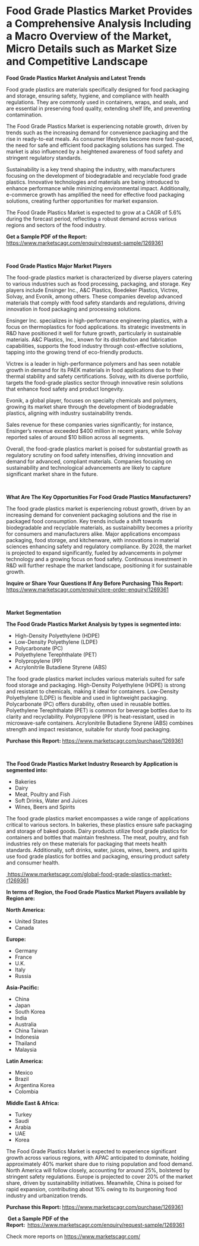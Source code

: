 <p><h1>Food Grade Plastics Market Provides a Comprehensive Analysis Including a Macro Overview of the Market, Micro Details such as Market Size and Competitive Landscape</h1></p><p><strong>Food Grade Plastics Market Analysis and Latest Trends</strong></p>
<p><p>Food grade plastics are materials specifically designed for food packaging and storage, ensuring safety, hygiene, and compliance with health regulations. They are commonly used in containers, wraps, and seals, and are essential in preserving food quality, extending shelf life, and preventing contamination.</p><p>The Food Grade Plastics Market is experiencing notable growth, driven by trends such as the increasing demand for convenience packaging and the rise in ready-to-eat meals. As consumer lifestyles become more fast-paced, the need for safe and efficient food packaging solutions has surged. The market is also influenced by a heightened awareness of food safety and stringent regulatory standards.</p><p>Sustainability is a key trend shaping the industry, with manufacturers focusing on the development of biodegradable and recyclable food grade plastics. Innovative technologies and materials are being introduced to enhance performance while minimizing environmental impact. Additionally, e-commerce growth has amplified the need for effective food packaging solutions, creating further opportunities for market expansion.</p><p>The Food Grade Plastics Market is expected to grow at a CAGR of 5.6% during the forecast period, reflecting a robust demand across various regions and sectors of the food industry.</p></p>
<p><strong>Get a Sample PDF of the Report:&nbsp;</strong> <a href="https://www.marketscagr.com/enquiry/request-sample/1269361?utm_campaign=3019&utm_medium=2&utm_source=Github&utm_content=ia&utm_term=24032025&utm_id=food-grade-plastics">https://www.marketscagr.com/enquiry/request-sample/1269361</a></p>
<p>&nbsp;</p>
<p><strong>Food Grade Plastics Major Market Players</strong></p>
<p><p>The food-grade plastics market is characterized by diverse players catering to various industries such as food processing, packaging, and storage. Key players include Ensinger Inc., A&C Plastics, Boedeker Plastics, Victrex, Solvay, and Evonik, among others. These companies develop advanced materials that comply with food safety standards and regulations, driving innovation in food packaging and processing solutions.</p><p>Ensinger Inc. specializes in high-performance engineering plastics, with a focus on thermoplastics for food applications. Its strategic investments in R&D have positioned it well for future growth, particularly in sustainable materials. A&C Plastics, Inc., known for its distribution and fabrication capabilities, supports the food industry through cost-effective solutions, tapping into the growing trend of eco-friendly products.</p><p>Victrex is a leader in high-performance polymers and has seen notable growth in demand for its PAEK materials in food applications due to their thermal stability and safety certifications. Solvay, with its diverse portfolio, targets the food-grade plastics sector through innovative resin solutions that enhance food safety and product longevity.</p><p>Evonik, a global player, focuses on specialty chemicals and polymers, growing its market share through the development of biodegradable plastics, aligning with industry sustainability trends. </p><p>Sales revenue for these companies varies significantly; for instance, Ensinger’s revenue exceeded $400 million in recent years, while Solvay reported sales of around $10 billion across all segments. </p><p>Overall, the food-grade plastics market is poised for substantial growth as regulatory scrutiny on food safety intensifies, driving innovation and demand for advanced, compliant materials. Companies focusing on sustainability and technological advancements are likely to capture significant market share in the future.</p></p>
<p>&nbsp;</p>
<p><strong>What Are The Key Opportunities For Food Grade Plastics Manufacturers?</strong></p>
<p><p>The food grade plastics market is experiencing robust growth, driven by an increasing demand for convenient packaging solutions and the rise in packaged food consumption. Key trends include a shift towards biodegradable and recyclable materials, as sustainability becomes a priority for consumers and manufacturers alike. Major applications encompass packaging, food storage, and kitchenware, with innovations in material sciences enhancing safety and regulatory compliance. By 2028, the market is projected to expand significantly, fueled by advancements in polymer technology and a growing focus on food safety. Continuous investment in R&D will further reshape the market landscape, positioning it for sustainable growth.</p></p>
<p><strong>Inquire or Share Your Questions If Any Before Purchasing This Report:</strong> <a href="https://www.marketscagr.com/enquiry/pre-order-enquiry/1269361?utm_campaign=3019&utm_medium=2&utm_source=Github&utm_content=ia&utm_term=24032025&utm_id=food-grade-plastics">https://www.marketscagr.com/enquiry/pre-order-enquiry/1269361</a></p>
<p>&nbsp;</p>
<p><strong>Market Segmentation</strong></p>
<p><strong>The Food Grade Plastics Market Analysis by types is segmented into:</strong></p>
<p><ul><li>High-Density Polyethylene (HDPE)</li><li>Low-Density Polyethylene (LDPE)</li><li>Polycarbonate (PC)</li><li>Polyethylene Terephthalate (PET)</li><li>Polypropylene (PP)</li><li>Acrylonitrile Butadiene Styrene (ABS)</li></ul></p>
<p><p>The food grade plastics market includes various materials suited for safe food storage and packaging. High-Density Polyethylene (HDPE) is strong and resistant to chemicals, making it ideal for containers. Low-Density Polyethylene (LDPE) is flexible and used in lightweight packaging. Polycarbonate (PC) offers durability, often used in reusable bottles. Polyethylene Terephthalate (PET) is common for beverage bottles due to its clarity and recyclability. Polypropylene (PP) is heat-resistant, used in microwave-safe containers. Acrylonitrile Butadiene Styrene (ABS) combines strength and impact resistance, suitable for sturdy food packaging.</p></p>
<p><strong>Purchase this Report:&nbsp;</strong><a href="https://www.marketscagr.com/purchase/1269361?utm_campaign=3019&utm_medium=2&utm_source=Github&utm_content=ia&utm_term=24032025&utm_id=food-grade-plastics">https://www.marketscagr.com/purchase/1269361</a></p>
<p>&nbsp;</p>
<p><strong>The Food Grade Plastics Market Industry Research by Application is segmented into:</strong></p>
<p><ul><li>Bakeries</li><li>Dairy</li><li>Meat, Poultry and Fish</li><li>Soft Drinks, Water and Juices</li><li>Wines, Beers and Spirits</li></ul></p>
<p><p>The food grade plastics market encompasses a wide range of applications critical to various sectors. In bakeries, these plastics ensure safe packaging and storage of baked goods. Dairy products utilize food grade plastics for containers and bottles that maintain freshness. The meat, poultry, and fish industries rely on these materials for packaging that meets health standards. Additionally, soft drinks, water, juices, wines, beers, and spirits use food grade plastics for bottles and packaging, ensuring product safety and consumer health.</p></p>
<p><a href="https://www.marketscagr.com/global-food-grade-plastics-market-r1269361?utm_campaign=3019&utm_medium=2&utm_source=Github&utm_content=ia&utm_term=24032025&utm_id=food-grade-plastics">&nbsp;https://www.marketscagr.com/global-food-grade-plastics-market-r1269361</a></p>
<p><strong>In terms of Region, the Food Grade Plastics Market Players available by Region are:</strong></p>
<p>
    <p> <strong> North America: </strong>
        <ul>
            <li>United States</li>
            <li>Canada</li>
        </ul>
        </p> 
    <p> <strong> Europe: </strong>
        <ul>
            <li>Germany</li>
            <li>France</li>
            <li>U.K.</li>
            <li>Italy</li>
            <li>Russia</li>
        </ul>
        </p> 
    <p> <strong> Asia-Pacific: </strong>
        <ul>
            <li>China</li>
            <li>Japan</li>
            <li>South Korea</li>
            <li>India</li>
            <li>Australia</li>
            <li>China Taiwan</li>
            <li>Indonesia</li>
            <li>Thailand</li>
            <li>Malaysia</li>
        </ul>
        </p> 
    <p> <strong> Latin America: </strong>
        <ul>
            <li>Mexico</li>
            <li>Brazil</li>
            <li>Argentina Korea</li>
            <li>Colombia</li>
        </ul>
        </p> 
    <p> <strong> Middle East & Africa: </strong>
        <ul>
            <li>Turkey</li>
            <li>Saudi</li>
            <li>Arabia</li>
            <li>UAE</li>
            <li>Korea</li>
        </ul>
    </p>
    </p>
<p><p>The Food Grade Plastics Market is expected to experience significant growth across various regions, with APAC anticipated to dominate, holding approximately 40% market share due to rising population and food demand. North America will follow closely, accounting for around 25%, bolstered by stringent safety regulations. Europe is projected to cover 20% of the market share, driven by sustainability initiatives. Meanwhile, China is poised for rapid expansion, contributing about 15% owing to its burgeoning food industry and urbanization trends.</p></p>
<p><strong>Purchase this Report: </strong><a href="https://www.marketscagr.com/purchase/1269361?utm_campaign=3019&utm_medium=2&utm_source=Github&utm_content=ia&utm_term=24032025&utm_id=food-grade-plastics">https://www.marketscagr.com/purchase/1269361</a></p>
<p>&nbsp;<strong>Get a Sample PDF of the Report:&nbsp;&nbsp;</strong><a href="https://www.marketscagr.com/enquiry/request-sample/1269361?utm_campaign=3019&utm_medium=2&utm_source=Github&utm_content=ia&utm_term=24032025&utm_id=food-grade-plastics">https://www.marketscagr.com/enquiry/request-sample/1269361</a></p>
<p><strong></strong></p>
<p>Check more reports on <a href="https://www.marketscagr.com/?utm_campaign=3019&utm_medium=2&utm_source=Github&utm_content=ia&utm_term=24032025&utm_id=food-grade-plastics">https://www.marketscagr.com/</a></p>